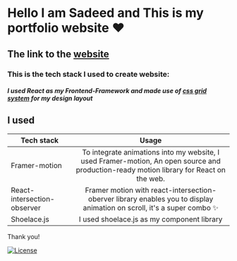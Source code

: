 # Hello I am Sadeed and This is my portfolio website ❤️

## The link to the [website](https://sadeedpv.github.io/Portfolio-website)


### This is the tech stack I used to create website:

##### I used **React** as my **Frontend-Framework** and made use of **[css grid system](https://www.w3schools.com/css/css_grid.asp)** for my design layout

## I used

| Tech stack        | Usage           |
| ------------- |:-------------:|
| Framer-motion      | To integrate animations into my website, I used Framer-motion, An open source and production-ready motion library for React on the web. |
| React-intersection-observer      | Framer motion with react-intersection-oberver library enables you to display animation on scroll, it's a super combo ✨      |
| Shoelace.js | I used shoelace.js as my component library      |


Thank you!

[![License](https://img.shields.io/badge/license-MIT-blue)](https://opensource.org/licenses/MIT)